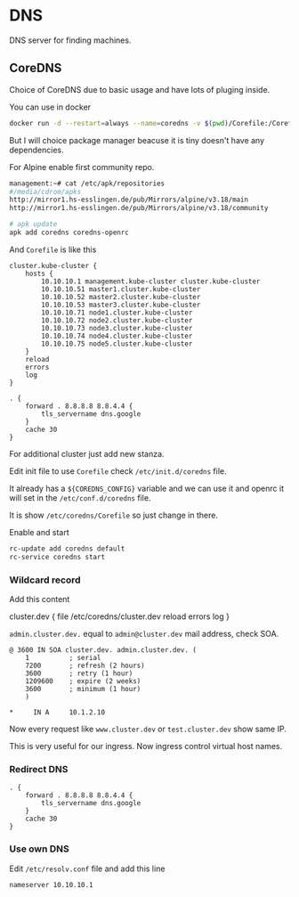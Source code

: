 # DNS

DNS server for finding machines.

## CoreDNS

Choice of CoreDNS due to basic usage and have lots of pluging inside.

You can use in docker

```sh
docker run -d --restart=always --name=coredns -v $(pwd)/Corefile:/Corefile --dns=127.0.0.1 -p 10.10.10.1:53:53/tcp -p 10.10.10.1:53:53/udp coredns/coredns:1.8.0
```

But I will choice package manager beacuse it is tiny doesn't have any dependencies.

For Alpine enable first community repo.

```sh
management:~# cat /etc/apk/repositories 
#/media/cdrom/apks
http://mirror1.hs-esslingen.de/pub/Mirrors/alpine/v3.18/main
http://mirror1.hs-esslingen.de/pub/Mirrors/alpine/v3.18/community
```

```sh
# apk update
apk add coredns coredns-openrc
```

And `Corefile` is like this

```
cluster.kube-cluster {
    hosts {
        10.10.10.1 management.kube-cluster cluster.kube-cluster
        10.10.10.51 master1.cluster.kube-cluster
        10.10.10.52 master2.cluster.kube-cluster
        10.10.10.53 master3.cluster.kube-cluster
        10.10.10.71 node1.cluster.kube-cluster
        10.10.10.72 node2.cluster.kube-cluster
        10.10.10.73 node3.cluster.kube-cluster
        10.10.10.74 node4.cluster.kube-cluster
        10.10.10.75 node5.cluster.kube-cluster
    }
    reload
    errors
    log
}

. {
    forward . 8.8.8.8 8.8.4.4 {
        tls_servername dns.google
    }
    cache 30
}
```

For additional cluster just add new stanza.

Edit init file to use `Corefile` check `/etc/init.d/coredns` file.

It already has a `${COREDNS_CONFIG}` variable and we can use it and openrc it will set in the `/etc/conf.d/coredns` file.

It is show `/etc/coredns/Corefile` so just change in there.

Enable and start

```sh
rc-update add coredns default
rc-service coredns start
```

### Wildcard record

Add this content

cluster.dev {
    file /etc/coredns/cluster.dev
    reload
    errors
    log
}

`admin.cluster.dev.` equal to `admin@cluster.dev` mail address, check SOA.

```
@ 3600 IN SOA cluster.dev. admin.cluster.dev. (
    1          ; serial
    7200       ; refresh (2 hours)
    3600       ; retry (1 hour)
    1209600    ; expire (2 weeks)
    3600       ; minimum (1 hour)
    )

*     IN A     10.1.2.10
```

Now every request like `www.cluster.dev` or `test.cluster.dev` show same IP.

This is very useful for our ingress. Now ingress control virtual host names.

### Redirect DNS

```
. {
    forward . 8.8.8.8 8.8.4.4 {
        tls_servername dns.google
    }
    cache 30
}
```

### Use own DNS

Edit `/etc/resolv.conf` file and add this line

```
nameserver 10.10.10.1
```
